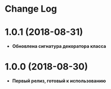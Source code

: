 # Change Log

# 1.0.1 (2018-08-31)
- **Обновлена сигнатура декоратора класса**

# 1.0.0 (2018-08-30)
- **Первый релиз, готовый к использованию**